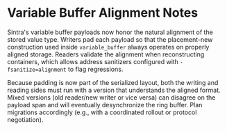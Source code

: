 # Variable Buffer Alignment Notes

Sintra's variable buffer payloads now honor the natural alignment of the stored
value type. Writers pad each payload so that the placement-new construction used
inside `variable_buffer` always operates on properly aligned storage. Readers
validate the alignment when reconstructing containers, which allows address
sanitizers configured with `-fsanitize=alignment` to flag regressions.

Because padding is now part of the serialized layout, both the writing and
reading sides must run with a version that understands the aligned format. Mixed
versions (old reader/new writer or vice versa) can disagree on the payload span
and will eventually desynchronize the ring buffer. Plan migrations accordingly
(e.g., with a coordinated rollout or protocol negotiation).
